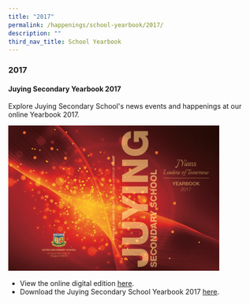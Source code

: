 ```yaml
---
title: "2017"
permalink: /happenings/school-yearbook/2017/
description: ""
third_nav_title: School Yearbook
---
```

### **2017**
#### **Juying Secondary Yearbook 2017**
Explore Juying Secondary School's news events and happenings at our online Yearbook 2017.

<img src="/images/2017%20yearbook.png" style="width:85%">

*   View the online digital edition [here](https://issuu.com/juyingsecondaryschool/docs/juying_yearbook_2017_content_08).
*   Download the Juying Secondary School Yearbook 2017 [here](https://drive.google.com/open?id=1YcUT0R8H-HKtcXuVIHYIpybdXi3ovyK-).